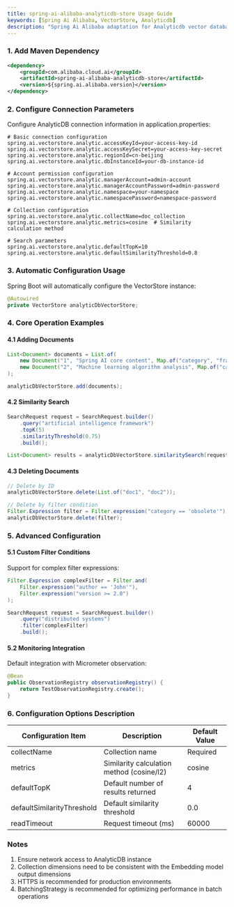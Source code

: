 ```yaml
---
title: spring-ai-alibaba-analyticdb-store Usage Guide
keywords: [Spring Ai Alibaba, VectorStore, Analyticdb]
description: "Spring Ai Alibaba adaptation for Analyticdb vector database"
---
```


### 1. Add Maven Dependency
```xml
<dependency>
    <groupId>com.alibaba.cloud.ai</groupId>
    <artifactId>spring-ai-alibaba-analyticdb-store</artifactId>
    <version>${spring.ai.alibaba.version}</version>
</dependency>
```

### 2. Configure Connection Parameters
Configure AnalyticDB connection information in application.properties:
```properties
# Basic connection configuration
spring.ai.vectorstore.analytic.accessKeyId=your-access-key-id
spring.ai.vectorstore.analytic.accessKeySecret=your-access-key-secret
spring.ai.vectorstore.analytic.regionId=cn-beijing
spring.ai.vectorstore.analytic.dbInstanceId=your-db-instance-id

# Account permission configuration
spring.ai.vectorstore.analytic.managerAccount=admin-account
spring.ai.vectorstore.analytic.managerAccountPassword=admin-password
spring.ai.vectorstore.analytic.namespace=your-namespace
spring.ai.vectorstore.analytic.namespacePassword=namespace-password

# Collection configuration
spring.ai.vectorstore.analytic.collectName=doc_collection
spring.ai.vectorstore.analytic.metrics=cosine  # Similarity calculation method

# Search parameters
spring.ai.vectorstore.analytic.defaultTopK=10
spring.ai.vectorstore.analytic.defaultSimilarityThreshold=0.8
```

### 3. Automatic Configuration Usage
Spring Boot will automatically configure the VectorStore instance:
```java
@Autowired
private VectorStore analyticDbVectorStore;
```

### 4. Core Operation Examples
#### 4.1 Adding Documents
```java
List<Document> documents = List.of(
    new Document("1", "Spring AI core content", Map.of("category", "framework")),
    new Document("2", "Machine learning algorithm analysis", Map.of("category", "algorithm"))
);

analyticDbVectorStore.add(documents);
```

#### 4.2 Similarity Search
```java
SearchRequest request = SearchRequest.builder()
    .query("artificial intelligence framework")
    .topK(5)
    .similarityThreshold(0.75)
    .build();

List<Document> results = analyticDbVectorStore.similaritySearch(request);
```

#### 4.3 Deleting Documents
```java
// Delete by ID
analyticDbVectorStore.delete(List.of("doc1", "doc2"));

// Delete by filter condition
Filter.Expression filter = Filter.expression("category == 'obsolete'");
analyticDbVectorStore.delete(filter);
```

### 5. Advanced Configuration
#### 5.1 Custom Filter Conditions
Support for complex filter expressions:
```java
Filter.Expression complexFilter = Filter.and(
    Filter.expression("author == 'John'"), 
    Filter.expression("version >= 2.0")
);

SearchRequest request = SearchRequest.builder()
    .query("distributed systems")
    .filter(complexFilter)
    .build();
```

#### 5.2 Monitoring Integration
Default integration with Micrometer observation:
```java
@Bean
public ObservationRegistry observationRegistry() {
    return TestObservationRegistry.create();
}
```

### 6. Configuration Options Description
| Configuration Item | Description | Default Value |
|--------|------|--------|
| collectName | Collection name | Required |
| metrics | Similarity calculation method (cosine/l2) | cosine |
| defaultTopK | Default number of results returned | 4 |
| defaultSimilarityThreshold | Default similarity threshold | 0.0 |
| readTimeout | Request timeout (ms) | 60000 |

### Notes
1. Ensure network access to AnalyticDB instance
2. Collection dimensions need to be consistent with the Embedding model output dimensions
3. HTTPS is recommended for production environments
4. BatchingStrategy is recommended for optimizing performance in batch operations

